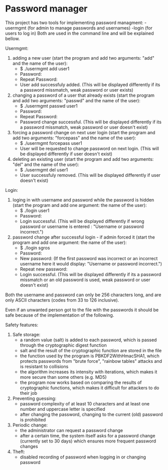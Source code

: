 # Password manager

This project has two tools for implementing password managment:
  -usermgmt (for admin to manage passwords and usernames)
  -login (for users to log in)
Both are used in the command line and will be explained bellow.

Usermgmt:
  1. adding a new user (start the program and add two arguments: "add" and the name of the user):
     - $ ./usermgmt add user1 
     - Password: 
     - Repeat Password: 
     - User add successfuly added. (This will be displayed differently if its a password missmatch, weak password or user exists)
  2. changing a password of a user that already exists (start the program and add two arguments: "passwd" and the name of the user):
     - $ ./usermgmt passwd user1 
     - Password: 
     - Repeat Password: 
     - Password change successful. (This will be displayed differently if its a password missmatch, weak password or user doesn't exist)
  3. forcing a password change on next user login (start the program and add two arguments: "forcepass" and the name of the user):
     - $ ./usermgmt forcepass user1
     - User will be requested to change password on next login. (This will be displayed differently if user doesn't exist)
  4. deleting an existing user (start the program and add two arguments: "del" and the name of the user):
     - $ ./usermgmt del user1
     - User successfuly removed. (This will be displayed differently if user doesn't exist)
     
Login:
  1. loging in with username and password while the password is hidden (start the program and add one argument: the name of the user):
     - $ ./login user1
     - Password:
     - Login successful. (This will be displayed differently if wrong password or username is entered : "Username or password incorrect.")
  2. password change after successful login - if admin forced it (start the program and add one argument: the name of the user):
     - $ ./login sgros
     - Password:          
     - New password:      (If the first password was incorrect or an incorrect username here it would display: "Username or password incorrect.")
     - Repeat new password:
     - Login successful. (This will be displayed differently if its a password missmatch or an old password is used, weak password or user doesn't exist)
    
Both the username and password can only be 256 characters long, and are only ASCII characters (codes from 33 to 126 inclusive).

Even if an unwanted person got to the file with the passwords it should be safe because of the implementation of the following.

Safety features:
  1. Safe storage:
     - a random value (salt) is added to each password, which is passed through the cryptographic digest function
     - salt and the result of the cryptographic function are stored in the file
     - the function used by the program is PBKDF2WithHmacSHA1, which protects passwords from "brute force", "rainbow tables" attacks and is resistant to collisions
     - the algorithm increases its intensity with iterations, which makes it more secure than some others (e.g. MD5)
     - the program now works based on comparing the results of cryptographic functions, which makes it difficult for attackers to do their job
  2. Preventing guessing:
     - password complexity of at least 10 characters and at least one number and uppercase letter is specified
     - after changing the password, changing to the current (old) password is prohibited
  3. Periodic change:
     - the administrator can request a password change
     - after a certain time, the system itself asks for a password change (currently set to 30 days) which ensures more frequent password changes
  4. Theft:
     - disabled recording of password when logging in or changing password

	
    
    
